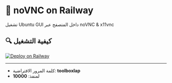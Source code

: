 # 🚀 noVNC on Railway

تشغيل Ubuntu GUI داخل المتصفح عبر noVNC & x11vnc

## 🔍 كيفية التشغيل

[![Deploy on Railway](https://railway.app/button.svg)](https://railway.app/new/template?template=<YOUR_GITHUB_USERNAME>/railway-novnc)

---

- كلمة المرور الافتراضية: **toolboxlap**
- لمنفذ: **10000**
